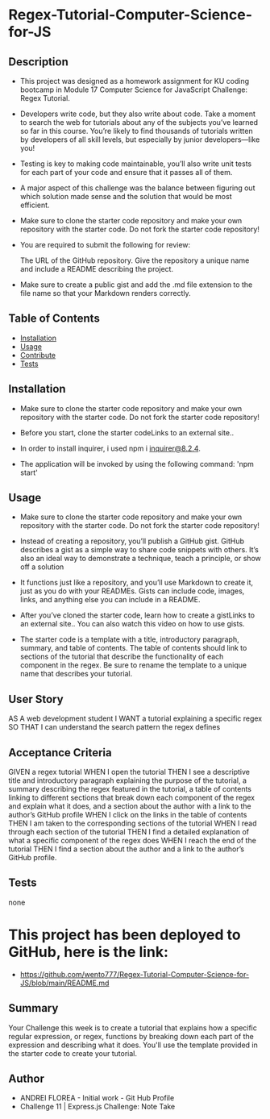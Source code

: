 # Regex-Tutorial-Computer-Science-for-JS



 ## Description 

- This project was designed as a homework assignment for KU coding bootcamp in Module 17 
Computer Science for JavaScript Challenge: Regex Tutorial.

- Developers write code, but they also write about code. Take a moment to search the web for tutorials about any of the subjects you’ve learned so far in this course. You’re likely to find thousands of tutorials written by developers of all skill levels, but especially by junior developers—like you!

- Testing is key to making code maintainable, you’ll also write unit tests for each part of your code and ensure that it passes all of them.


- A major aspect of this challenge was the balance between figuring out which solution made sense and the solution that would be most efficient.

- Make sure to clone the starter code repository and make your own repository with the starter code. Do not fork the starter code repository!

- You are required to submit the following for review:

    The URL of the GitHub repository. Give the repository a unique name and include a README describing the project.

- Make sure to create a public gist and add the .md file extension to the file name so that your Markdown renders correctly.


 ## Table of Contents

  - [Installation](#installation)
  - [Usage](#usage)
  - [Contribute](#contribute)
  - [Tests](#tests)
 
 
 
 ## Installation

  - Make sure to clone the starter code repository and make your own repository with the starter code. Do not fork the starter code repository!

  - Before you start, clone the starter codeLinks to an external site..

  - In order to install inquirer, i used npm i inquirer@8.2.4.

  - The application will be invoked by using the following command: 'npm start'


## Usage

  - Make sure to clone the starter code repository and make your own repository with the starter code. Do not fork the starter code repository!

  - Instead of creating a repository, you’ll publish a GitHub gist. GitHub describes a gist as a simple way to share code snippets with others. It’s also an ideal way to demonstrate a technique, teach a principle, or show off a solution

  -  It functions just like a repository, and you’ll use Markdown to create it, just as you do with your READMEs. Gists can include code, images, links, and anything else you can include in a README.

  - After you’ve cloned the starter code, learn how to create a gistLinks to an external site.. You can also watch this video on how to use gists.
     
 - The starter code is a template with a title, introductory paragraph, summary, and table of contents. The table of contents should link to sections of the tutorial that describe the functionality of each component in the regex. Be sure to rename the template to a unique name that describes your tutorial.


  


## User Story

AS A web development student
I WANT a tutorial explaining a specific regex
SO THAT I can understand the search pattern the regex defines

## Acceptance Criteria

GIVEN a regex tutorial
WHEN I open the tutorial
THEN I see a descriptive title and introductory paragraph explaining the purpose of the tutorial, a summary describing the regex featured in the tutorial, a table of contents linking to different sections that break down each component of the regex and explain what it does, and a section about the author with a link to the author’s GitHub profile
WHEN I click on the links in the table of contents
THEN I am taken to the corresponding sections of the tutorial
WHEN I read through each section of the tutorial
THEN I find a detailed explanation of what a specific component of the regex does
WHEN I reach the end of the tutorial
THEN I find a section about the author and a link to the author’s GitHub profile.


## Tests

  none

 

  # This project has been deployed to GitHub, here is the link:

  *  https://github.com/wento777/Regex-Tutorial-Computer-Science-for-JS/blob/main/README.md
 


## Summary

Your Challenge this week is to create a tutorial that explains how a specific regular expression, or regex, functions by breaking down each part of the expression and describing what it does. You'll use the template provided in the starter code to create your tutorial.



## Author
 * ANDREI FLOREA - Initial work - Git Hub Profile
 * Challenge 11 |   Express.js Challenge: Note Take
